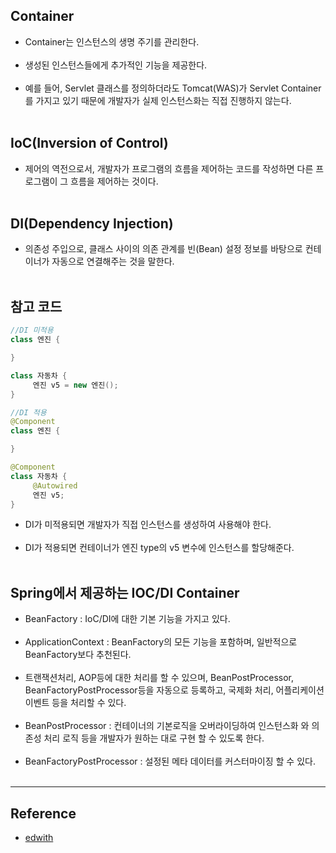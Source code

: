 Container
---------

-	Container는 인스턴스의 생명 주기를 관리한다.<br><br>
-	생성된 인스턴스들에게 추가적인 기능을 제공한다.<br><br>
-	예를 들어, Servlet 클래스를 정의하더라도 Tomcat(WAS)가 Servlet Container를 가지고 있기 때문에 개발자가 실제 인스턴스화는 직접 진행하지 않는다.<br><br>

IoC(Inversion of Control)
-------------------------

-	제어의 역전으로서, 개발자가 프로그램의 흐름을 제어하는 코드를 작성하면 다른 프로그램이 그 흐름을 제어하는 것이다.<br><br>

DI(Dependency Injection)
------------------------

-	의존성 주입으로, 클래스 사이의 의존 관계를 빈(Bean) 설정 정보를 바탕으로 컨테이너가 자동으로 연결해주는 것을 말한다.<br><br>

참고 코드
---------

```java
//DI 미적용
class 엔진 {

}

class 자동차 {
     엔진 v5 = new 엔진();
}

//DI 적용
@Component
class 엔진 {

}

@Component
class 자동차 {
     @Autowired
     엔진 v5;
}
```

-	DI가 미적용되면 개발자가 직접 인스턴스를 생성하여 사용해야 한다.<br><br>
-	DI가 적용되면 컨테이너가 엔진 type의 v5 변수에 인스턴스를 할당해준다.<br><br>

Spring에서 제공하는 IOC/DI Container
------------------------------------

-	BeanFactory : IoC/DI에 대한 기본 기능을 가지고 있다.<br><br>
-	ApplicationContext : BeanFactory의 모든 기능을 포함하며, 일반적으로 BeanFactory보다 추천된다.<br><br>
-	트랜잭션처리, AOP등에 대한 처리를 할 수 있으며, BeanPostProcessor, BeanFactoryPostProcessor등을 자동으로 등록하고, 국제화 처리, 어플리케이션 이벤트 등을 처리할 수 있다.<br><br>
-	BeanPostProcessor : 컨테이너의 기본로직을 오버라이딩하여 인스턴스화 와 의존성 처리 로직 등을 개발자가 원하는 대로 구현 할 수 있도록 한다.<br><br>
-	BeanFactoryPostProcessor : 설정된 메타 데이터를 커스터마이징 할 수 있다.<br><br>

---

Reference
---------

-	[edwith](https://www.edwith.org/boostcourse-web/lecture/20656/)

